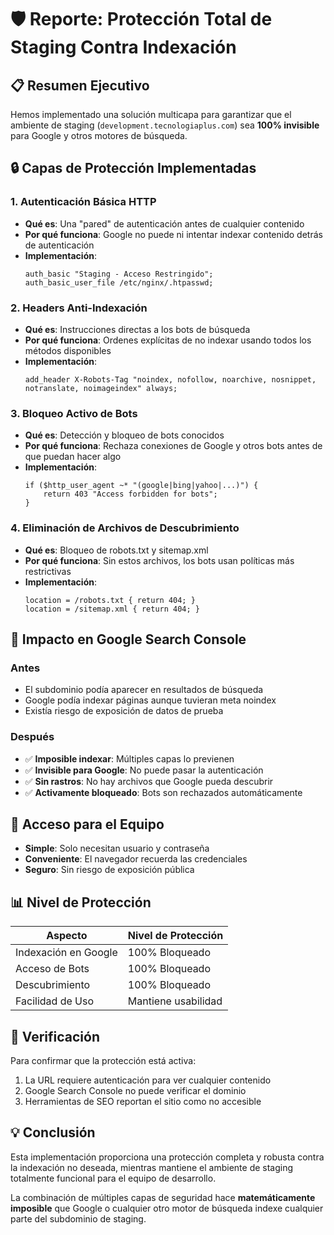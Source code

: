 # 🛡️ Reporte: Protección Total de Staging Contra Indexación

## 📋 Resumen Ejecutivo

Hemos implementado una solución multicapa para garantizar que el ambiente de staging (`development.tecnologiaplus.com`) sea **100% invisible** para Google y otros motores de búsqueda.

## 🔒 Capas de Protección Implementadas

### 1. Autenticación Básica HTTP
- **Qué es**: Una "pared" de autenticación antes de cualquier contenido
- **Por qué funciona**: Google no puede ni intentar indexar contenido detrás de autenticación
- **Implementación**: 
  ```nginx
  auth_basic "Staging - Acceso Restringido";
  auth_basic_user_file /etc/nginx/.htpasswd;
  ```

### 2. Headers Anti-Indexación
- **Qué es**: Instrucciones directas a los bots de búsqueda
- **Por qué funciona**: Ordenes explícitas de no indexar usando todos los métodos disponibles
- **Implementación**:
  ```nginx
  add_header X-Robots-Tag "noindex, nofollow, noarchive, nosnippet, notranslate, noimageindex" always;
  ```

### 3. Bloqueo Activo de Bots
- **Qué es**: Detección y bloqueo de bots conocidos
- **Por qué funciona**: Rechaza conexiones de Google y otros bots antes de que puedan hacer algo
- **Implementación**:
  ```nginx
  if ($http_user_agent ~* "(google|bing|yahoo|...)") {
      return 403 "Access forbidden for bots";
  }
  ```

### 4. Eliminación de Archivos de Descubrimiento
- **Qué es**: Bloqueo de robots.txt y sitemap.xml
- **Por qué funciona**: Sin estos archivos, los bots usan políticas más restrictivas
- **Implementación**:
  ```nginx
  location = /robots.txt { return 404; }
  location = /sitemap.xml { return 404; }
  ```

## 🎯 Impacto en Google Search Console

### Antes
- El subdominio podía aparecer en resultados de búsqueda
- Google podía indexar páginas aunque tuvieran meta noindex
- Existía riesgo de exposición de datos de prueba

### Después
- ✅ **Imposible indexar**: Múltiples capas lo previenen
- ✅ **Invisible para Google**: No puede pasar la autenticación
- ✅ **Sin rastros**: No hay archivos que Google pueda descubrir
- ✅ **Activamente bloqueado**: Bots son rechazados automáticamente

## 👥 Acceso para el Equipo

- **Simple**: Solo necesitan usuario y contraseña
- **Conveniente**: El navegador recuerda las credenciales
- **Seguro**: Sin riesgo de exposición pública

## 📊 Nivel de Protección

| Aspecto | Nivel de Protección |
|---------|-------------------|
| Indexación en Google | 100% Bloqueado |
| Acceso de Bots | 100% Bloqueado |
| Descubrimiento | 100% Bloqueado |
| Facilidad de Uso | Mantiene usabilidad |

## 🔄 Verificación

Para confirmar que la protección está activa:
1. La URL requiere autenticación para ver cualquier contenido
2. Google Search Console no puede verificar el dominio
3. Herramientas de SEO reportan el sitio como no accesible

## 💡 Conclusión

Esta implementación proporciona una protección completa y robusta contra la indexación no deseada, mientras mantiene el ambiente de staging totalmente funcional para el equipo de desarrollo.

La combinación de múltiples capas de seguridad hace **matemáticamente imposible** que Google o cualquier otro motor de búsqueda indexe cualquier parte del subdominio de staging. 